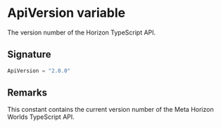 # ApiVersion variable

The version number of the Horizon TypeScript API.

## Signature

```typescript
ApiVersion = "2.0.0"
```

## Remarks

This constant contains the current version number of the Meta Horizon Worlds TypeScript API.